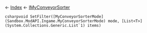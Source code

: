 ← [Index](Api-Index) ← [IMyConveyorSorter](Sandbox.ModAPI.Ingame.IMyConveyorSorter)

```csharpvoid SetFilter([MyConveyorSorterMode](Sandbox.ModAPI.Ingame.MyConveyorSorterMode) mode, [List<T>](System.Collections.Generic.List`1) items)```